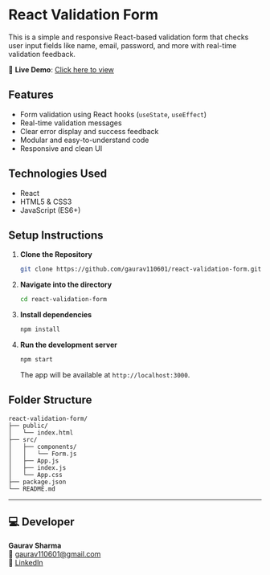 # React Validation Form

This is a simple and responsive React-based validation form that checks user input fields like name, email, password, and more with real-time validation feedback.

🔗 **Live Demo**: [Click here to view](https://gaurav110601.github.io/react-validation-form/)

## Features

- Form validation using React hooks (`useState`, `useEffect`)
- Real-time validation messages
- Clear error display and success feedback
- Modular and easy-to-understand code
- Responsive and clean UI

## Technologies Used

- React
- HTML5 & CSS3
- JavaScript (ES6+)

## Setup Instructions

1. **Clone the Repository**

   ```bash
   git clone https://github.com/gaurav110601/react-validation-form.git
   ```

2. **Navigate into the directory**

   ```bash
   cd react-validation-form
   ```

3. **Install dependencies**

   ```bash
   npm install
   ```

4. **Run the development server**

   ```bash
   npm start
   ```

   The app will be available at `http://localhost:3000`.

## Folder Structure

```
react-validation-form/
├── public/
│   └── index.html
├── src/
│   ├── components/
│   │   └── Form.js
│   ├── App.js
│   ├── index.js
│   └── App.css
├── package.json
└── README.md
```

---

## 💻 Developer

**Gaurav Sharma**  
📧 gaurav110601@gmail.com  
🔗 [LinkedIn](https://www.linkedin.com/in/gaurav110601/)
